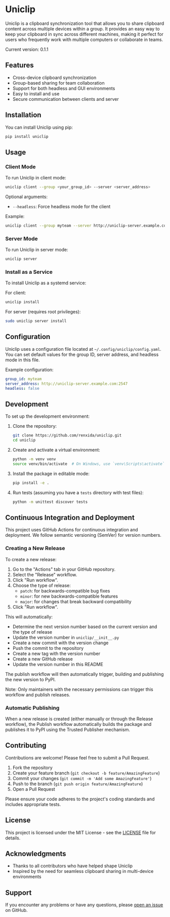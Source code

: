 # Uniclip

Uniclip is a clipboard synchronization tool that allows you to share clipboard content across multiple devices within a group. It provides an easy way to keep your clipboard in sync across different machines, making it perfect for users who frequently work with multiple computers or collaborate in teams.

Current version: 0.1.1

## Features

- Cross-device clipboard synchronization
- Group-based sharing for team collaboration
- Support for both headless and GUI environments
- Easy to install and use
- Secure communication between clients and server

## Installation

You can install Uniclip using pip:

```bash
pip install uniclip
```

## Usage

### Client Mode

To run Uniclip in client mode:

```bash
uniclip client --group <your_group_id> --server <server_address>
```

Optional arguments:
- `--headless`: Force headless mode for the client

Example:
```bash
uniclip client --group myteam --server http://uniclip-server.example.com:2547
```

### Server Mode

To run Uniclip in server mode:

```bash
uniclip server
```

### Install as a Service

To install Uniclip as a systemd service:

For client:
```bash
uniclip install
```

For server (requires root privileges):
```bash
sudo uniclip server install
```

## Configuration

Uniclip uses a configuration file located at `~/.config/uniclip/config.yaml`. You can set default values for the group ID, server address, and headless mode in this file.

Example configuration:

```yaml
group_id: myteam
server_address: http://uniclip-server.example.com:2547
headless: false
```

## Development

To set up the development environment:

1. Clone the repository:
   ```bash
   git clone https://github.com/renxida/uniclip.git
   cd uniclip
   ```

2. Create and activate a virtual environment:
   ```bash
   python -m venv venv
   source venv/bin/activate  # On Windows, use `venv\Scripts\activate`
   ```

3. Install the package in editable mode:
   ```bash
   pip install -e .
   ```

4. Run tests (assuming you have a `tests` directory with test files):
   ```bash
   python -m unittest discover tests
   ```

## Continuous Integration and Deployment

This project uses GitHub Actions for continuous integration and deployment. We follow semantic versioning (SemVer) for version numbers.

### Creating a New Release

To create a new release:

1. Go to the "Actions" tab in your GitHub repository.
2. Select the "Release" workflow.
3. Click "Run workflow".
4. Choose the type of release:
   - `patch`: for backwards-compatible bug fixes
   - `minor`: for new backwards-compatible features
   - `major`: for changes that break backward compatibility
5. Click "Run workflow".

This will automatically:
- Determine the next version number based on the current version and the type of release
- Update the version number in `uniclip/__init__.py`
- Create a new commit with the version change
- Push the commit to the repository
- Create a new tag with the version number
- Create a new GitHub release
- Update the version number in this README

The publish workflow will then automatically trigger, building and publishing the new version to PyPI.

Note: Only maintainers with the necessary permissions can trigger this workflow and publish releases.

### Automatic Publishing

When a new release is created (either manually or through the Release workflow), the Publish workflow automatically builds the package and publishes it to PyPI using the Trusted Publisher mechanism.

## Contributing

Contributions are welcome! Please feel free to submit a Pull Request.

1. Fork the repository
2. Create your feature branch (`git checkout -b feature/AmazingFeature`)
3. Commit your changes (`git commit -m 'Add some AmazingFeature'`)
4. Push to the branch (`git push origin feature/AmazingFeature`)
5. Open a Pull Request

Please ensure your code adheres to the project's coding standards and includes appropriate tests.

## License

This project is licensed under the MIT License - see the [LICENSE](LICENSE) file for details.

## Acknowledgments

- Thanks to all contributors who have helped shape Uniclip
- Inspired by the need for seamless clipboard sharing in multi-device environments

## Support

If you encounter any problems or have any questions, please [open an issue](https://github.com/renxida/uniclip/issues) on GitHub.